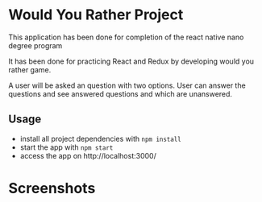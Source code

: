# Would You Rather Project

This application has been done for completion of the react native nano degree program

It has been done for practicing React and Redux by developing would you rather game.

A user will be asked an question with two options. User can answer the questions and see answered questions and which are unanswered. 


## Usage


* install all project dependencies with `npm install`
* start the app with `npm start`
* access the app on http://localhost:3000/

# Screenshots



